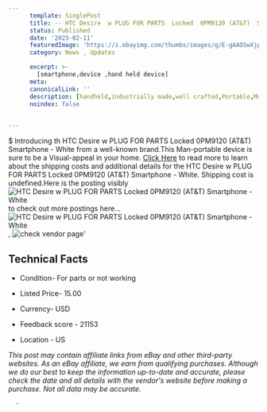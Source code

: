 ```yaml
---
      template: SinglePost
      title: -- HTC Desire  w PLUG FOR PARTS  Locked  0PM9120 (AT&T)  Smartphone - White
      status: Published
      date: '2023-02-11'
      featuredImage: 'https://i.ebayimg.com/thumbs/images/g/E-gAAOSwXjpj5ovs/s-l225.jpg'
      category: News , Updates

      excerpt: >-
        [smartphone,device ,hand held device]
      meta:
      canonicalLink: ''
      description: [handheld,industrially made,well crafted,Portable,Mobile,Compact,Convenient,Lightweight,Maneuverable,Man-portable,Miniature,Carriable,Hand-held,Light,Holdable,Transportable,Mobile device,Pocket-sized,On-the-go,Wireless,Cordless,Compact size,Convenient size, smartphone,device ,hand held device]
      noindex: false
      

---
```

$
      Introducing th HTC Desire  w PLUG FOR PARTS  Locked  0PM9120 (AT&T)  Smartphone - White from a well-known brand.This Man-portable device  is sure to be a Visual-appeal in your home. [Click Here](https://www.ebay.com/itm/275678624928?hash=item402fb9fca0%3Ag%3AE-gAAOSwXjpj5ovs&mkevt=1&mkcid=1&mkrid=711-53200-19255-0&campid=%253CePNCampaignId%253E&customid=%253CreferenceId%253E&toolid=10049) to read more to learn about the shipping costs and additional details for the HTC Desire  w PLUG FOR PARTS  Locked  0PM9120 (AT&T)  Smartphone - White. Shipping cost is undefined.Here is the posting visibly ![HTC Desire  w PLUG FOR PARTS  Locked  0PM9120 (AT&T)  Smartphone - White](https://i.ebayimg.com/thumbs/images/g/E-gAAOSwXjpj5ovs/s-l225.jpg) to check out more postings here... ![HTC Desire  w PLUG FOR PARTS  Locked  0PM9120 (AT&T)  Smartphone - White](https://i.ebayimg.com/images/g/E-gAAOSwXjpj5ovs/s-l1600.jpg), ![check vendor page](https://origin-galleryplus.ebayimg.com/ws/web/275678624928_2_0_1/225x225.jpg,https://origin-galleryplus.ebayimg.com/ws/web/275678624928_3_0_1/225x225.jpg,https://origin-galleryplus.ebayimg.com/ws/web/275678624928_4_0_1/225x225.jpg,https://origin-galleryplus.ebayimg.com/ws/web/275678624928_5_0_1/225x225.jpg,https://origin-galleryplus.ebayimg.com/ws/web/275678624928_6_0_1/225x225.jpg,https://origin-galleryplus.ebayimg.com/ws/web/275678624928_7_0_1/225x225.jpg,https://origin-galleryplus.ebayimg.com/ws/web/275678624928_8_0_1/225x225.jpg)'

      

 ## Technical Facts 



     
      

 - Condition- For parts or not working 


      

 - Listed Price- 15.00 


      

 - Currency- USD 


      

 - Feedback score - 21153 


      

 - Location - US 


      
      

 *_This post may contain affiliate links from eBay and other third-party websites. As an eBay affiliate, we earn from qualifying purchases. Although we do our best to keep the information up-to-date and accurate, please check the date and all details with the vendor's website before making a purchase. Not all data may be accurate._*




      -
